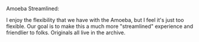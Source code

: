 Amoeba Streamlined:

I enjoy the flexibility that we have with the Amoeba, but I feel it's just too flexible. Our goal is to make this a much more "streamlined" experience and friendlier to folks. Originals all live in the archive.
